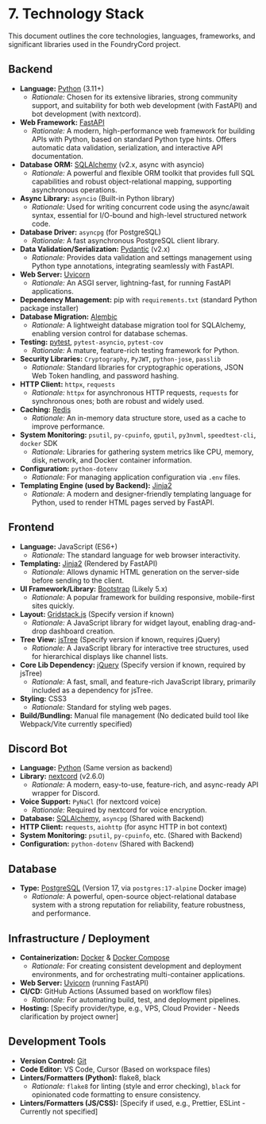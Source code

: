 # 7. Technology Stack

This document outlines the core technologies, languages, frameworks, and significant libraries used in the FoundryCord project.

## Backend

*   **Language:** [Python](https://www.python.org/) (3.11+)
    *   *Rationale:* Chosen for its extensive libraries, strong community support, and suitability for both web development (with FastAPI) and bot development (with nextcord).
*   **Web Framework:** [FastAPI](https://fastapi.tiangolo.com/)
    *   *Rationale:* A modern, high-performance web framework for building APIs with Python, based on standard Python type hints. Offers automatic data validation, serialization, and interactive API documentation.
*   **Database ORM:** [SQLAlchemy](https://www.sqlalchemy.org/) (v2.x, async with asyncio)
    *   *Rationale:* A powerful and flexible ORM toolkit that provides full SQL capabilities and robust object-relational mapping, supporting asynchronous operations.
*   **Async Library:** `asyncio` (Built-in Python library)
    *   *Rationale:* Used for writing concurrent code using the async/await syntax, essential for I/O-bound and high-level structured network code.
*   **Database Driver:** `asyncpg` (for PostgreSQL)
    *   *Rationale:* A fast asynchronous PostgreSQL client library.
*   **Data Validation/Serialization:** [Pydantic](https://pydantic.dev/) (v2.x)
    *   *Rationale:* Provides data validation and settings management using Python type annotations, integrating seamlessly with FastAPI.
*   **Web Server:** [Uvicorn](https://www.uvicorn.org/)
    *   *Rationale:* An ASGI server, lightning-fast, for running FastAPI applications.
*   **Dependency Management:** pip with `requirements.txt` (standard Python package installer)
*   **Database Migration:** [Alembic](https://alembic.sqlalchemy.org/)
    *   *Rationale:* A lightweight database migration tool for SQLAlchemy, enabling version control for database schemas.
*   **Testing:** [pytest](https://docs.pytest.org/), `pytest-asyncio`, `pytest-cov`
    *   *Rationale:* A mature, feature-rich testing framework for Python.
*   **Security Libraries:** `Cryptography`, `PyJWT`, `python-jose`, `passlib`
    *   *Rationale:* Standard libraries for cryptographic operations, JSON Web Token handling, and password hashing.
*   **HTTP Client:** `httpx`, `requests`
    *   *Rationale:* `httpx` for asynchronous HTTP requests, `requests` for synchronous ones; both are robust and widely used.
*   **Caching:** [Redis](https://redis.io/)
    *   *Rationale:* An in-memory data structure store, used as a cache to improve performance.
*   **System Monitoring:** `psutil`, `py-cpuinfo`, `gputil`, `py3nvml`, `speedtest-cli`, `docker` SDK
    *   *Rationale:* Libraries for gathering system metrics like CPU, memory, disk, network, and Docker container information.
*   **Configuration:** `python-dotenv`
    *   *Rationale:* For managing application configuration via `.env` files.
*   **Templating Engine (used by Backend):** [Jinja2](https://jinja.palletsprojects.com/)
    *   *Rationale:* A modern and designer-friendly templating language for Python, used to render HTML pages served by FastAPI.

## Frontend

*   **Language:** JavaScript (ES6+)
    *   *Rationale:* The standard language for web browser interactivity.
*   **Templating:** [Jinja2](https://jinja.palletsprojects.com/) (Rendered by FastAPI)
    *   *Rationale:* Allows dynamic HTML generation on the server-side before sending to the client.
*   **UI Framework/Library:** [Bootstrap](https://getbootstrap.com/) (Likely 5.x)
    *   *Rationale:* A popular framework for building responsive, mobile-first sites quickly.
*   **Layout:** [Gridstack.js](https://gridstackjs.com/) (Specify version if known)
    *   *Rationale:* A JavaScript library for widget layout, enabling drag-and-drop dashboard creation.
*   **Tree View:** [jsTree](https://www.jstree.com/) (Specify version if known, requires jQuery)
    *   *Rationale:* A JavaScript library for interactive tree structures, used for hierarchical displays like channel lists.
*   **Core Lib Dependency:** [jQuery](https://jquery.com/) (Specify version if known, required by jsTree)
    *   *Rationale:* A fast, small, and feature-rich JavaScript library, primarily included as a dependency for jsTree.
*   **Styling:** CSS3
    *   *Rationale:* Standard for styling web pages.
*   **Build/Bundling:** Manual file management (No dedicated build tool like Webpack/Vite currently specified)

## Discord Bot

*   **Language:** [Python](https://www.python.org/) (Same version as backend)
*   **Library:** [nextcord](https://nextcord.readthedocs.io/) (v2.6.0)
    *   *Rationale:* A modern, easy-to-use, feature-rich, and async-ready API wrapper for Discord.
*   **Voice Support:** `PyNaCl` (for nextcord voice)
    *   *Rationale:* Required by nextcord for voice encryption.
*   **Database:** [SQLAlchemy](https://www.sqlalchemy.org/), `asyncpg` (Shared with Backend)
*   **HTTP Client:** `requests`, `aiohttp` (for async HTTP in bot context)
*   **System Monitoring:** `psutil`, `py-cpuinfo`, etc. (Shared with Backend)
*   **Configuration:** `python-dotenv` (Shared with Backend)

## Database

*   **Type:** [PostgreSQL](https://www.postgresql.org/) (Version 17, via `postgres:17-alpine` Docker image)
    *   *Rationale:* A powerful, open-source object-relational database system with a strong reputation for reliability, feature robustness, and performance.

## Infrastructure / Deployment

*   **Containerization:** [Docker](https://www.docker.com/) & [Docker Compose](https://docs.docker.com/compose/)
    *   *Rationale:* For creating consistent development and deployment environments, and for orchestrating multi-container applications.
*   **Web Server:** [Uvicorn](https://www.uvicorn.org/) (running FastAPI)
*   **CI/CD:** GitHub Actions (Assumed based on workflow files)
    *   *Rationale:* For automating build, test, and deployment pipelines.
*   **Hosting:** [Specify provider/type, e.g., VPS, Cloud Provider - Needs clarification by project owner]

## Development Tools

*   **Version Control:** [Git](https://git-scm.com/)
*   **Code Editor:** VS Code, Cursor (Based on workspace files)
*   **Linters/Formatters (Python):** flake8, black
    *   *Rationale:* `flake8` for linting (style and error checking), `black` for opinionated code formatting to ensure consistency.
*   **Linters/Formatters (JS/CSS):** [Specify if used, e.g., Prettier, ESLint - Currently not specified] 
